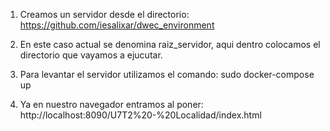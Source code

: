 1. Creamos un servidor desde el directorio:
https://github.com/iesalixar/dwec_environment

2. En este caso actual se denomina raiz_servidor, aqui dentro colocamos el directorio que vayamos a ejucutar.

3. Para levantar el servidor utilizamos el comando:
sudo docker-compose up

4. Ya en nuestro navegador entramos al poner:
http://localhost:8090/U7T2%20-%20Localidad/index.html